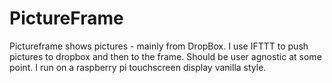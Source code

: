 # PictureFrame

Pictureframe shows pictures - mainly from DropBox. I use IFTTT to push pictures to dropbox and then to the frame. Should be user agnostic at some point. I run on a raspberry pi touchscreen display vanilla style.